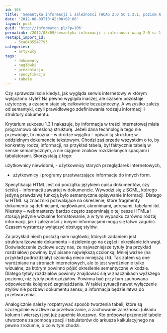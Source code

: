 ```yaml
---
id: 106
title: 'Semantyka informacji i zależności (WCAG 2.0 SC 1.3.1, poziom A)'
date: '2012-08-09T10:42:00+02:00'
layout: post
guid: 'http://informaton.pl/?p=106'
permalink: /2012/08/09/semantyka-informacji-i-zaleznosci-wcag-2-0-sc-1-3-1-poziom-a/
restapi_import_id:
    - 5ca8405547793
categories:
    - artykuły
tags:
    - dokumenty
    - nagłówki
    - prezentacja
    - specyfikacja
    - tabele
---
```


Czy sprawdzaliście kiedyś, jak wygląda serwis internetowy w którym wyłączono style? Na pewno wygląda inaczej, ale czasem pozostaje użyteczny, a czasem staje się całkowicie bezużyteczny. A wszystko zależy od semantyki, czyli prawidłowego zdefiniowania rodzaju informacji i struktury dokumentu.

Kryterium sukcesu 1.3.1 nakazuje, by informacja w treści internetowej miała programowo określoną strukturę. Jeżeli dana technologia tego nie przewiduje, to można – w drodze wyjątku – opisać tą strukturę w oddzielnym dokumencie tekstowym. Chodzi zaś przede wszystkim o to, by konkretny rodzaj informacji, na przykład tabela, był faktycznie tabelą w sensie semantycznym, a nie ciągiem znaków rozdzielanych spacjami i tabulatorami. Skorzystają z tego:

 użytkownicy niewidomi, - użytkownicy starych przeglądarek internetowych,
- użytkownicy i programy przetwarzające informacje do innych form.

Specyfikacja HTML jest od początku językiem opisu dokumentów, czy ściślej – informacji zawartej w dokumencie. Wywodzi się z SGML, którego jedyną prawdziwą funkcją było semantyczne opisywanie informacji. Dlatego w HTML są znaczniki pozwalające na określenie, które fragmenty dokumentu są definicjami, nagłówkami, akronimami, adresami, tabelami itd. Niestety – webmasterzy bardzo często zapominają o tej cesze HTMLa i stosują jedynie wizualne formatowanie, a w tym wypadku zarówno rodzaj informacji, jak i zależności z innymi informacjami mogą się łatwo zagubić. Czasem wystarczy wyłączyć obsługę stylów.

Za przykład niech posłużą nam nagłówki, których zadaniem jest strukturalizowanie dokumentu – dzielenie go na części i określanie ich wagi. Doświadczenie życiowe uczy nas, że najważniejsze tytuły (na przykład rozdziałów) powinny być pisane największą czcionką. Mniej ważne (na przykład podrozdziały) czcionką nieco mniejszą i td. Tak zatem są one wyróżniane na stronach internetowych, ale to jest wyróżnienie tylko wizualne, za którym powinno pójść określenie semantyczne w kodzie. Dlatego tytuły rozdziałów powinny znajdować się w znacznikach wyższego poziomu, niż tytuły podrozdziałów. Powinna być przy tym zachowana odpowiednia kolejność zagnieżdżania. W takiej sytuacji nawet wyłączenie stylów nie pozbawi dokumentu sensu, a informacja będzie łatwa do przetworzenia.

Analogicznie należy rozpatrywać sposób tworzenia tabeli, które są szczególnie wrażliwe na przetwarzanie, a zachowanie zależności (układu kolumn i wierszy) jest już zupełnie kluczowe. Kto próbował przenosić tabele utworzone za pomocą spacji i tabulatorów do arkusza kalkulacyjnego na pewno zrozumie, o co w tym chodzi.